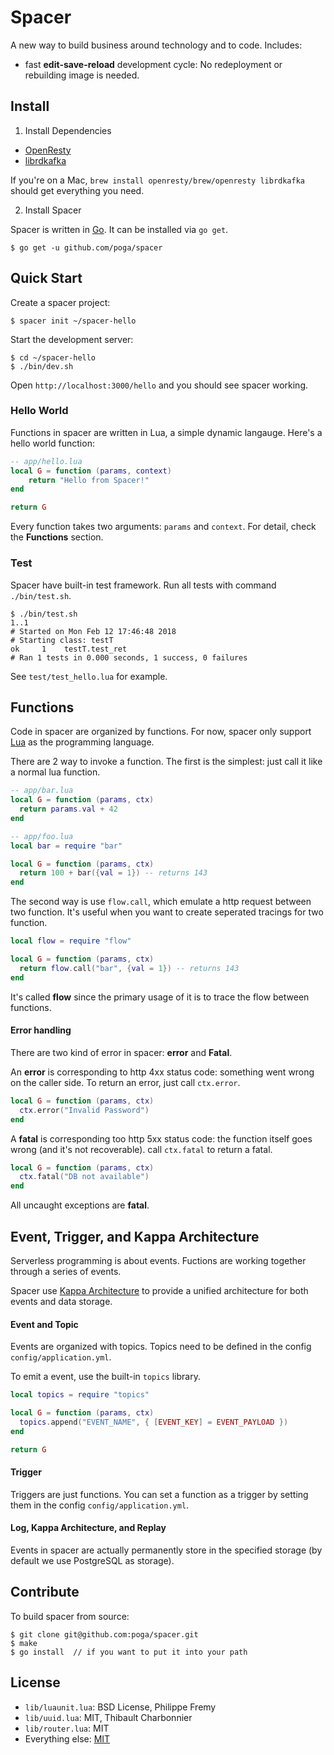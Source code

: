 # Spacer

A new way to build business around technology and to code. Includes:

* fast **edit-save-reload** development cycle: No redeployment or rebuilding image is needed.

## Install

1. Install Dependencies

* [OpenResty](https://openresty.org/)
* [librdkafka](https://github.com/edenhill/librdkafka)

If you're on a Mac, `brew install openresty/brew/openresty librdkafka` should get everything you need.

2. Install Spacer

Spacer is written in [Go](https://golang.org/). It can be installed via `go get`.

```
$ go get -u github.com/poga/spacer
```

## Quick Start

Create a spacer project:

```
$ spacer init ~/spacer-hello
```

Start the development server:

```
$ cd ~/spacer-hello
$ ./bin/dev.sh
```

Open `http://localhost:3000/hello` and you should see spacer working.

### Hello World

Functions in spacer are written in Lua, a simple dynamic langauge. Here's a hello world function:

```lua
-- app/hello.lua
local G = function (params, context)
    return "Hello from Spacer!"
end

return G
```

Every function takes two arguments: `params` and `context`. For detail, check the **Functions** section.

### Test

Spacer have built-in test framework. Run all tests with command `./bin/test.sh`.

```
$ ./bin/test.sh
1..1
# Started on Mon Feb 12 17:46:48 2018
# Starting class: testT
ok     1	testT.test_ret
# Ran 1 tests in 0.000 seconds, 1 success, 0 failures
```

See `test/test_hello.lua` for example.

## Functions

Code in spacer are organized by functions. For now, spacer only support [Lua](https://www.lua.org/) as the programming language.

There are 2 way to invoke a function. The first is the simplest: just call it like a normal lua function.

```lua
-- app/bar.lua
local G = function (params, ctx)
  return params.val + 42
end

-- app/foo.lua
local bar = require "bar"

local G = function (params, ctx)
  return 100 + bar({val = 1}) -- returns 143
end
```

The second way is use `flow.call`, which emulate a http request between two function. It's useful when you want to create seperated tracings for two function.

```lua
local flow = require "flow"

local G = function (params, ctx)
  return flow.call("bar", {val = 1}) -- returns 143
end
```

It's called **flow** since the primary usage of it is to trace the flow between functions.

#### Error handling

There are two kind of error in spacer: **error** and **Fatal**.

An **error** is corresponding to http 4xx status code: something went wrong on the caller side. To return an error, just call `ctx.error`.

```lua
local G = function (params, ctx)
  ctx.error("Invalid Password")
end
```

A **fatal** is corresponding too http 5xx status code: the function itself goes wrong (and it's not recoverable). call `ctx.fatal` to return a fatal.
```lua
local G = function (params, ctx)
  ctx.fatal("DB not available")
end
```

All uncaught exceptions are **fatal**.

## Event, Trigger, and Kappa Architecture

Serverless programming is about events. Fuctions are working together through a series of events.

Spacer use [Kappa Architecture](http://kappa-architecture.com) to provide a unified architecture for both events and data storage.

#### Event and Topic

Events are organized with topics. Topics need to be defined in the config `config/application.yml`.

To emit a event, use the built-in `topics` library.

```lua
local topics = require "topics"

local G = function (params, ctx)
  topics.append("EVENT_NAME", { [EVENT_KEY] = EVENT_PAYLOAD })
end

return G
```

#### Trigger

Triggers are just functions. You can set a function as a trigger by setting them in the config `config/application.yml`.

#### Log, Kappa Architecture, and Replay

Events in spacer are actually permanently store in the specified storage (by default we use PostgreSQL as storage).

## Contribute

To build spacer from source:

```
$ git clone git@github.com:poga/spacer.git
$ make
$ go install  // if you want to put it into your path
```

## License

* `lib/luaunit.lua`: BSD License, Philippe Fremy
* `lib/uuid.lua`: MIT, Thibault Charbonnier
* `lib/router.lua`: MIT
* Everything else: [MIT](./LICENSE)

